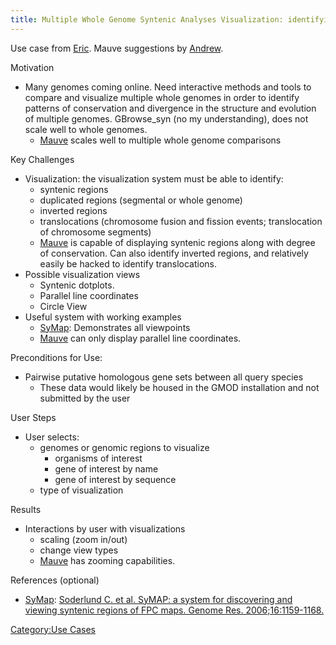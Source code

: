 ```yaml
---
title: Multiple Whole Genome Syntenic Analyses Visualization: identifying patterns of conservation and divergence across multiple whole genomes
---
```


Use case from [Eric](Eric "wikilink"). Mauve suggestions by
[Andrew](Andrew "wikilink").

Motivation  

-   Many genomes coming online. Need interactive methods and tools to
    compare and visualize multiple whole genomes in order to identify
    patterns of conservation and divergence in the structure and
    evolution of multiple genomes. GBrowse\_syn (no my understanding),
    does not scale well to whole genomes.
    -   [Mauve](http://asap.ahabs.wisc.edu/mauve/index.php) scales well
        to multiple whole genome comparisons

Key Challenges  

-   Visualization: the visualization system must be able to identify:
    -   syntenic regions
    -   duplicated regions (segmental or whole genome)
    -   inverted regions
    -   translocations (chromosome fusion and fission events;
        translocation of chromosome segments)
    -   [Mauve](http://asap.ahabs.wisc.edu/mauve/index.php) is capable
        of displaying syntenic regions along with degree
        of conservation. Can also identify inverted regions, and
        relatively easily be hacked to identify translocations.
-   Possible visualization views
    -   Syntenic dotplots.
    -   Parallel line coordinates
    -   Circle View
-   Useful system with working examples
    -   [SyMap](http://symapdb.org): Demonstrates all viewpoints
    -   [Mauve](http://asap.ahabs.wisc.edu/mauve/index.php) can only
        display parallel line coordinates.

Preconditions for Use:  

-   Pairwise putative homologous gene sets between all query species
    -   These data would likely be housed in the GMOD installation and
        not submitted by the user

User Steps  

-   User selects:
    -   genomes or genomic regions to visualize
        -   organisms of interest
        -   gene of interest by name
        -   gene of interest by sequence
    -   type of visualization

Results  

-   Interactions by user with visualizations
    -   scaling (zoom in/out)
    -   change view types
    -   [Mauve](http://asap.ahabs.wisc.edu/mauve/index.php) has
        zooming capabilities.

References (optional)  

-   [SyMap](http://symapdb.org): [Soderlund C. et al. SyMAP: a system
    for discovering and viewing syntenic regions of FPC maps.
    Genome Res.
    2006;16:1159-1168.](http://bioinformatics.oxfordjournals.org/cgi/ijlink?linkType=ABST&journalCode=genome&resid=16/9/1159)

[Category:Use Cases](Category:Use_Cases "wikilink")
